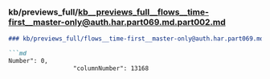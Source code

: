 ### kb/previews_full/kb__previews_full__flows__time-first__master-only@auth.har.part069.md.part002.md

```md
### kb/previews_full/flows__time-first__master-only@auth.har.part069.md (part 002)

```md
Number": 0,
                  "columnNumber": 13168
          
```

```

```
